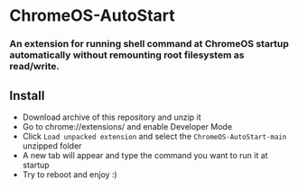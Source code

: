 # ChromeOS-AutoStart
### An extension for running shell command at ChromeOS startup automatically without remounting root filesystem as read/write.

## Install
- Download archive of this repository and unzip it
- Go to chrome://extensions/ and enable Developer Mode
- Click `Load unpacked extension` and select the `ChromeOS-AutoStart-main` unzipped folder
- A new tab will appear and type the command you want to run it at startup
- Try to reboot and enjoy :)
